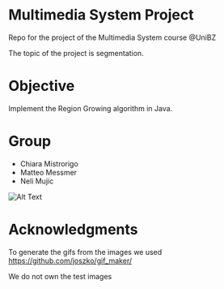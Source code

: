 # Multimedia System Project
Repo for the project of the Multimedia System course @UniBZ

The topic of the project is segmentation.

# Objective
Implement the Region Growing algorithm in Java.

# Group
- Chiara Mistrorigo
- Matteo Messmer
- Neli Mujic

![Alt Text](https://github.com/matteomessmer/MultimediaSystemProject/Test%20Results/test_1_alg1.gif)


# Acknowledgments
To generate the gifs from the images we used https://github.com/joszko/gif_maker/

We do not own the test images 
